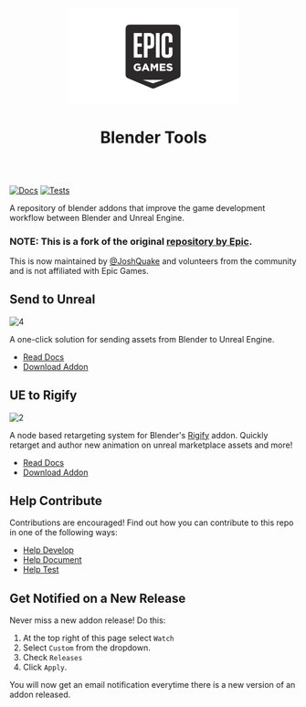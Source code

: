 <p align="center">
  <img width="300" src="https://github.com/poly-hammer/BlenderTools/blob/main/docs/images/1.png?raw=true" alt="icon"/>
</p>
<h1 align="center">Blender Tools</h1>
<br></br>

[![Docs](https://github.com/poly-hammer/BlenderTools/actions/workflows/docs.yml/badge.svg)](https://github.com/poly-hammer/BlenderTools/actions/workflows/docs.yml)
[![Tests](https://github.com/poly-hammer/BlenderTools/actions/workflows/tests.yml/badge.svg)](https://github.com/poly-hammer/BlenderTools/actions/workflows/tests.yml)

A repository of blender addons that improve the game development workflow between Blender and Unreal Engine.

### NOTE: This is a fork of the original [repository by Epic](https://github.com/EpicGamesExt/BlenderTools). 
This is now maintained by [@JoshQuake](https://github.com/JoshQuake) and volunteers from the community and is not affiliated with Epic Games. 


## Send to Unreal

![4](docs/images/send2ue/4.gif)

A one-click solution for sending assets from Blender to Unreal Engine.

* [Read Docs](https://poly-hammer.github.io/BlenderTools/send2ue/)
* [Download Addon](https://github.com/poly-hammer/BlenderTools/releases?q=Send+to+Unreal&expanded=true)


## UE to Rigify

![2](./docs/images/ue2rigify/2.png)

A node based retargeting system for Blender's
[Rigify](https://docs.blender.org/manual/en/latest/addons/rigging/rigify/index.html) addon. Quickly retarget and author
new animation on unreal marketplace assets and more!

* [Read Docs](https://poly-hammer.github.io/BlenderTools/ue2rigify/)
* [Download Addon](https://github.com/poly-hammer/BlenderTools/releases?q=UE+to+Rigify&expanded=true)


## Help Contribute
Contributions are encouraged! Find out how you can contribute to this repo in one of the following ways:

* [Help Develop](https://poly-hammer.github.io/BlenderTools/contributing/development.html)
* [Help Document](https://poly-hammer.github.io/BlenderTools/contributing/documentation.html)
* [Help Test](https://poly-hammer.github.io/BlenderTools/contributing/testing.html)


## Get Notified on a New Release
Never miss a new addon release! Do this:
1. At the top right of this page select `Watch`
1. Select `Custom` from the dropdown.
1. Check `Releases`
1. Click `Apply`.

You will now get an email notification everytime there is a new version of an addon released.



